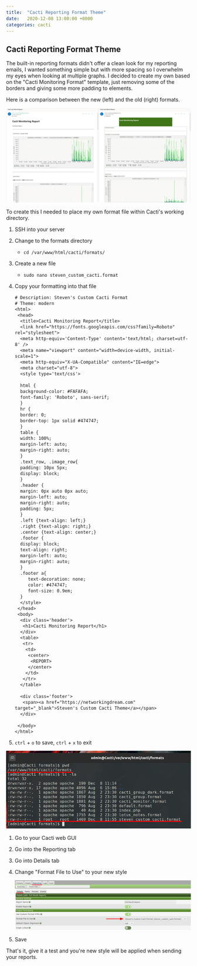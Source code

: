 ```yaml
---
title:  "Cacti Reporting Format Theme"
date:   2020-12-08 13:00:00 +0000
categories: cacti
---
```


## Cacti Reporting Format Theme

The built-in reporting formats didn't offer a clean look for my reporting emails, I wanted something simple but with more spacing so I overwhelm my eyes when looking at multiple graphs. I decided to create my own based on the  "Cacti Monitoring Format" template, just removing some of the borders and giving some more padding to elements.

Here is a comparison between the new (left) and the old (right) formats.

![Comparing the new and old formats](/assets/images/posts/cacti_report_compare.png)

To create this I needed to place my own format file within Cacti's working directory.

1. SSH into your server

2. Change to the formats directory

   * `cd /var/www/html/cacti/formats/`

3. Create a new file

   * `sudo nano steven_custom_cacti.format`

4. Copy your formatting into that file

   ```text
   # Description: Steven's Custom Cacti Format
   # Theme: modern
   <html>
    <head>
     <title>Cacti Monitoring Report</title>
     <link href="https://fonts.googleapis.com/css?family=Roboto" rel="stylesheet">
     <meta http-equiv='Content-Type' content='text/html; charset=utf-8' />
     <meta name="viewport" content="width=device-width, initial-scale=1">
     <meta http-equiv="X-UA-Compatible" content="IE=edge">
     <meta charset="utf-8">
     <style type='text/css'>
     
     html {
     background-color: #FAFAFA;
     font-family: 'Roboto', sans-serif;
     }
     hr {
     border: 0;
     border-top: 1px solid #474747; 
     }
     table {
     width: 100%;
     margin-left: auto;
     margin-right: auto;
     }
     .text_row, .image_row{
     padding: 10px 5px;
     display: block;
     }
     .header {
     margin: 0px auto 0px auto;
     margin-left: auto;
     margin-right: auto;
     padding: 5px;
     }
     .left {text-align: left;}
     .right {text-align: right;}
     .center {text-align: center;}
     .footer {
     display: block;
     text-align: right;
     margin-left: auto;
     margin-right: auto;
     }
     .footer a{
        text-decoration: none;
        color: #474747;
        font-size: 0.9em;
     }
     </style>
    </head>
    <body>
     <div class='header'>
      <h1>Cacti Monitoring Report</h1>
     </div>
     <table>
      <tr>
       <td>
        <center>
         <REPORT>
        </center>
       </td>
      </tr>
     </table>
      
     <div class='footer'>
      <span><a href="https://networkingdream.com" target="_blank">Steven's Custom Cacti Theme</a></span>
     </div>
      
    </body>
   </html>
   ```

5. `ctrl` + `o` to save, `ctrl` + `x` to exit

![Cacti Working Directory](/assets/images/posts/cacti_theme_directory.png)

1. Go to your Cacti web GUI

2. Go into the Reporting tab

3. Go into Details tab

4. Change "Format File to Use" to your new style

   ![Cacti Change Theme Format File to Use](/assets/images/posts/cacti_change_theme.png)

5. Save

That's it, give it a test and you're new style will be applied when sending your reports.
